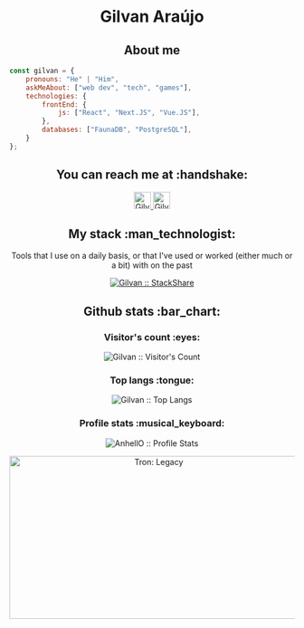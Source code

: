 <h1 align="center">Gilvan Araújo</h1>

<h2 align="center">About me</h2>

```javascript
const gilvan = {
    pronouns: "He" | "Him",
    askMeAbout: ["web dev", "tech", "games"],
    technologies: {
        frontEnd: {
            js: ["React", "Next.JS", "Vue.JS"],
        },
        databases: ["FaunaDB", "PostgreSQL"],
    }
};
```

<h2 align="center">You can reach me at :handshake:</h2>

<p align="center">
  <!-- <a href="https://dev.to/">
    <img src="https://d2fltix0v2e0sb.cloudfront.net/dev-badge.svg" alt="Gilvan Araújo's DEV Profile" height="30" width="30">
  </a> -->

  <a href="https://www.linkedin.com/in/gilvan-araujo-jr/">
    <img src="https://www.vectorlogo.zone/logos/linkedin/linkedin-icon.svg" alt="Gilvan Araújo's LinkedIn Profile" height="30" width="30">
  </a>

  <!-- <a href="https://stackoverflow.com/users/">
    <img src="https://www.vectorlogo.zone/logos/stackoverflow/stackoverflow-icon.svg" alt="Gilvan Araújo's Stack Overflow Profile" height="30" width="30">
  </a> -->

  <!-- <a href="https://stackexchange.com/users/">
    <img src="https://www.vectorlogo.zone/logos/stackexchange/stackexchange-icon.svg" alt="Gilvan Araújo's Stack Exchange Profile" height="30" width="30">
  </a> -->

  <a href="https://stackshare.io/gilvan-araujo/">
    <img src="https://cdn.worldvectorlogo.com/logos/stackshare.svg" alt="Gilvan Araújo's StackShare Profile" height="30" width="30">
  </a>
  
  <!-- <a href="https://gitlab.com/">
    <img src="https://www.vectorlogo.zone/logos/gitlab/gitlab-icon.svg" alt="Gilvan Araújo's GitLab Profile" height="30" width="30">
  </a> -->
  
  <!-- <a href="https://medium.com/">
    <img src="https://www.vectorlogo.zone/logos/medium/medium-tile.svg" alt="Gilvan Araújo's Medium Profile" height="30" width="30">
  </a> -->
  
  <!-- <a href="https://www.youtube.com/">
    <img src="https://www.vectorlogo.zone/logos/youtube/youtube-icon.svg" alt="Gilvan Araújo's YouTube Channel" height="30" width="30">
  </a> -->
</p>

<h2 align="center">My stack :man_technologist:</h2>

<p align="center">Tools that I use on a daily basis, or that I've used or worked (either much or a bit) with on the past</p>
<p align="center">
  <a href="https://stackshare.io/gilvan-araujo/my-stack">
    <img src="http://img.shields.io/badge/tech-stack-0690fa.svg?style=for-the-badge" alt="Gilvan :: StackShare" />
  </a>
</p>


<h2 align="center">Github stats :bar_chart:</h2>

<h3 align="center">Visitor's count :eyes:</h3>

<p align="center"><img src="https://profile-counter.glitch.me/{gilvan-araujo}/count.svg" alt="Gilvan :: Visitor's Count" /></p>

<h3 align="center">Top langs :tongue:</h3>

<p align="center"><img src="https://github-readme-stats.vercel.app/api/top-langs/?username=gilvan-araujo&langs_count=10&theme=synthwave&layout=compact" alt="Gilvan :: Top Langs" /></p>

<h3 align="center">Profile stats :musical_keyboard:</h3>

<p align="center"><img src="https://github-readme-stats.vercel.app/api?username=gilvan-araujo&show_icons=true&theme=synthwave" alt="AnhellO :: Profile Stats" /></p>

<p align="center"><img src="https://user-images.githubusercontent.com/45008443/177042940-d2ffc1ab-a036-4ce2-8a66-606b2117e778.gif" alt="Tron: Legacy" height="288" width="512"></p>
